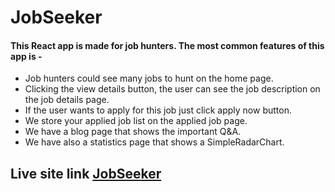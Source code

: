 # JobSeeker

#### This React app is made for job hunters. The most common features of this app is -

- Job hunters could see many jobs to hunt on the home page.
- Clicking the view details button, the user can see the job description on the job details page.
- If the user wants to apply for this job just click apply now button.
- We store your applied job list on the applied job page.
- We have a blog page that shows the important Q&A.
- We have also a statistics page that shows a SimpleRadarChart.

## Live site link [JobSeeker]()
